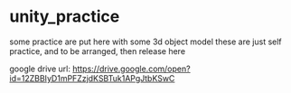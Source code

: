 # unity_practice

some practice are put here with some 3d object model
these are just self practice, and to be arranged, then release here

google drive url: https://drive.google.com/open?id=12ZBBIyD1mPFZzjdKSBTuk1APgJtbKSwC
